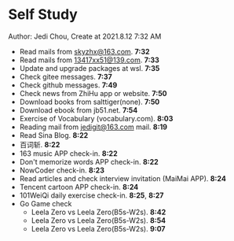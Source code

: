 # Self Study

Author: Jedi Chou, Create at 2021.8.12 7:32 AM

* Read mails from skyzhx@163.com. **7:32**
* Read mails from 13417xx51@139.com. **7:33**
* Update and upgrade packages at wsl. **7:35**
* Check gitee messages. **7:37**
* Check github messages. **7:49**
* Check news from ZhiHu app or website. **7:50**
* Download books from salttiger(none). **7:50**
* Download ebook from jb51.net. **7:54**
* Exercise of Vocabulary (vocabulary.com). **8:03**
* Reading mail from jedigit@163.com mail. **8:19**
* Read Sina Blog. **8:22**
* 百词斩. **8:22**
* 163 music APP check-in. **8:22**
* Don't memorize words APP check-in. **8:22**
* NowCoder check-in. **8:23**
* Read articles and check interview invitation (MaiMai APP). **8:24**
* Tencent cartoon APP check-in. **8:24**
* 101WeiQi daily exercise check-in. **8:25**, **8:27**
* Go Game check
  * Leela Zero vs Leela Zero(B5s-W2s). **8:42**
  * Leela Zero vs Leela Zero(B5s-W2s). **8:54**
  * Leela Zero vs Leela Zero(B5s-W2s). **9:07**
